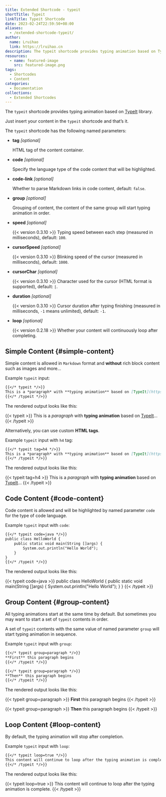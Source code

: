 ```yaml
---
title: Extended Shortcode - typeit
shortTitle: Typeit
linkTitle: Typeit Shortcode
date: 2023-02-24T22:59:50+08:00
aliases:
  - /extended-shortcode-typeit/
author:
  name: Lruihao
  link: https://lruihao.cn
description: The typeit shortcode provides typing animation based on TypeIt library.
resources:
  - name: featured-image
    src: featured-image.png
tags:
  - Shortcodes
  - Content
categories:
  - Documentation
collections:
  - Extended Shortcodes
---
```


The `typeit` shortcode provides typing animation based on [TypeIt](https://typeitjs.com/) library.

<!--more-->

Just insert your content in the `typeit` shortcode and that’s it.

The `typeit` shortcode has the following named parameters:

- **tag** _[optional]_

    HTML tag of the content container.

- **code** _[optional]_

    Specify the language type of the code content that will be highlighted.

- **code-link** _[optional]_

    Whether to parse Markdown links in code content, default: `false`.

- **group** _[optional]_

    Grouping of content, the content of the same group will start typing animation in order.

- **speed** _[optional]_

    {{< version 0.3.10 >}} Typing speed between each step (measured in milliseconds), default: `100`.

- **cursorSpeed** _[optional]_

    {{< version 0.3.10 >}} Blinking speed of the cursor (measured in milliseconds), default: `1000`.

- **cursorChar** _[optional]_

    {{< version 0.3.10 >}} Character used for the cursor (HTML format is supported), default: `|`.

- **duration** _[optional]_

    {{< version 0.3.10 >}} Cursor duration after typing finishing (measured in milliseconds, `-1` means unlimited), default: `-1`.

- **loop** _[optional]_

    {{< version 0.2.18 >}} Whether your content will continuously loop after completing.

## Simple Content {#simple-content}

Simple content is allowed in `Markdown` format and **without** rich block content such as images and more...

Example `typeit` input:

```markdown
{{</* typeit */>}}
This is a *paragraph* with **typing animation** based on [TypeIt](https://typeitjs.com/)...
{{</* /typeit */>}}
```

The rendered output looks like this:

{{< typeit >}}
This is a _paragraph_ with **typing animation** based on [TypeIt](https://typeitjs.com/)...
{{< /typeit >}}

Alternatively, you can use custom **HTML tags**.

Example `typeit` input with `h4` tag:

```markdown
{{</* typeit tag=h4 */>}}
This is a *paragraph* with **typing animation** based on [TypeIt](https://typeitjs.com/)...
{{</* /typeit */>}}
```

The rendered output looks like this:

{{< typeit tag=h4 >}}
This is a _paragraph_ with **typing animation** based on [TypeIt](https://typeitjs.com/)...
{{< /typeit >}}

## Code Content {#code-content}

Code content is allowed and will be highlighted by named parameter `code` for the type of code language.

Example `typeit` input with `code`:

```markdown
{{</* typeit code=java */>}}
public class HelloWorld {
    public static void main(String []args) {
        System.out.println("Hello World");
    }
}
{{</* /typeit */>}}
```

The rendered output looks like this:

{{< typeit code=java >}}
public class HelloWorld {
    public static void main(String []args) {
        System.out.println("Hello World");
    }
}
{{< /typeit >}}

## Group Content {#group-content}

All typing animations start at the same time by default.
But sometimes you may want to start a set of `typeit` contents in order.

A set of `typeit` contents with the same value of named parameter `group` will start typing animation in sequence.

Example `typeit` input with `group`:

```markdown
{{</* typeit group=paragraph */>}}
**First** this paragraph begins
{{</* /typeit */>}}

{{</* typeit group=paragraph */>}}
**Then** this paragraph begins
{{</* /typeit */>}}
```

The rendered output looks like this:

{{< typeit group=paragraph >}}
**First** this paragraph begins
{{< /typeit >}}

{{< typeit group=paragraph >}}
**Then** this paragraph begins
{{< /typeit >}}

## Loop Content {#loop-content}

By default, the typing animation will stop after completion.

Example `typeit` input with `loop`:

```markdown
{{</* typeit loop=true */>}}
This content will continue to loop after the typing animation is complete.
{{</* /typeit */>}}
```

The rendered output looks like this:

{{< typeit loop=true >}}
This content will continue to loop after the typing animation is complete.
{{< /typeit >}}
